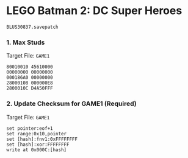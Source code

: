 #  LEGO Batman 2: DC Super Heroes 

`BLUS30837.savepatch`

### 1. Max Studs

Target File: `GAME1`

```
80010010 45610000
00000000 00000000
000186A0 00000000
28000108 000000E8
2800010C D4A50FFF
```

### 2. Update Checksum for GAME1 (Required)

Target File: `GAME1`

```
set pointer:eof+1
set range:0x10,pointer
set [hash]:fnv1:0xFFFFFFFF
set [hash]:xor:FFFFFFFF
write at 0x000C:[hash]
```

